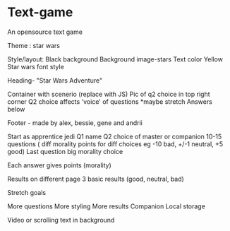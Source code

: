 # Text-game
An opensource text game


Theme : star wars

Style/layout:  Black background
	Background image-stars
	Text color Yellow
	Star wars font style
	
Heading- "Star Wars Adventure"

Container with scenerio (replace with JS)
Pic of q2 choice in top right corner
Q2 choice affects 'voice' of questions  *maybe stretch
Answers below

Footer - made by alex, bessie, gene and andrii

Start as apprentice jedi
Q1 name
Q2 choice of master or companion
10-15 questions ( diff morality points for diff choices eg -10 bad, +/-1 neutral, +5 good)
Last question big morality choice

Each answer gives points (morality)

Results on different page
3 basic results (good, neutral, bad)


Stretch goals

More questions
More styling
More results
Companion
Local storage

Video or scrolling text in background
